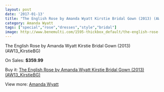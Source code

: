 ```yaml
---
layout: post
date: '2017-01-13'
title: "The English Rose by Amanda Wyatt Kirstie Bridal Gown (2013) (AW13_KirstieBG)"
category: Amanda Wyatt
tags: ["special","rose","dresses","style","bridal"]
image: http://www.benemulti.com/1595-thickbox_default/the-english-rose-by-amanda-wyatt-kirstie-bridal-gown-2013-aw13kirstiebg.jpg
---
```

The English Rose by Amanda Wyatt Kirstie Bridal Gown (2013) (AW13_KirstieBG)

On Sales: **$359.99**
<a href="https://www.benemulti.com/en/amanda-wyatt/609-the-english-rose-by-amanda-wyatt-kirstie-bridal-gown-2013-aw13kirstiebg.html"><amp-img layout="responsive" width="600" height="600" src="//www.benemulti.com/1595-thickbox_default/the-english-rose-by-amanda-wyatt-kirstie-bridal-gown-2013-aw13kirstiebg.jpg" alt="The English Rose by Amanda Wyatt Kirstie Bridal Gown (2013) (AW13_KirstieBG) 0" /></a>
<a href="https://www.benemulti.com/en/amanda-wyatt/609-the-english-rose-by-amanda-wyatt-kirstie-bridal-gown-2013-aw13kirstiebg.html"><amp-img layout="responsive" width="600" height="600" src="//www.benemulti.com/1596-thickbox_default/the-english-rose-by-amanda-wyatt-kirstie-bridal-gown-2013-aw13kirstiebg.jpg" alt="The English Rose by Amanda Wyatt Kirstie Bridal Gown (2013) (AW13_KirstieBG) 1" /></a>

Buy it: [The English Rose by Amanda Wyatt Kirstie Bridal Gown (2013) (AW13_KirstieBG)](https://www.benemulti.com/en/amanda-wyatt/609-the-english-rose-by-amanda-wyatt-kirstie-bridal-gown-2013-aw13kirstiebg.html "The English Rose by Amanda Wyatt Kirstie Bridal Gown (2013) (AW13_KirstieBG)")

View more: [Amanda Wyatt](https://www.benemulti.com/en/7-amanda-wyatt "Amanda Wyatt")